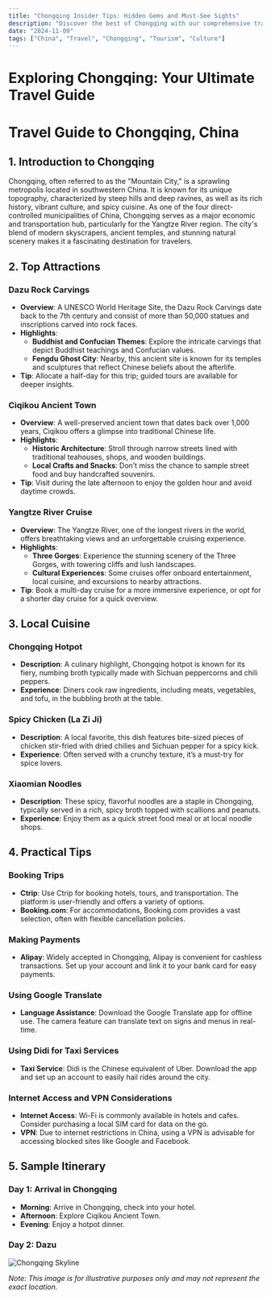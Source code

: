 ```yaml
---
title: "Chongqing Insider Tips: Hidden Gems and Must-See Sights"
description: "Discover the best of Chongqing with our comprehensive travel guide. Explore top attractions, savor local cuisine, and get insider tips for an unforgettable Chinese adventure."
date: "2024-11-09"
tags: ["China", "Travel", "Chongqing", "Tourism", "Culture"]
---
```


# Exploring Chongqing: Your Ultimate Travel Guide

# Travel Guide to Chongqing, China

## 1. Introduction to Chongqing
Chongqing, often referred to as the "Mountain City," is a sprawling metropolis located in southwestern China. It is known for its unique topography, characterized by steep hills and deep ravines, as well as its rich history, vibrant culture, and spicy cuisine. As one of the four direct-controlled municipalities of China, Chongqing serves as a major economic and transportation hub, particularly for the Yangtze River region. The city's blend of modern skyscrapers, ancient temples, and stunning natural scenery makes it a fascinating destination for travelers.

## 2. Top Attractions

### Dazu Rock Carvings
- **Overview**: A UNESCO World Heritage Site, the Dazu Rock Carvings date back to the 7th century and consist of more than 50,000 statues and inscriptions carved into rock faces.
- **Highlights**:
  - **Buddhist and Confucian Themes**: Explore the intricate carvings that depict Buddhist teachings and Confucian values.
  - **Fengdu Ghost City**: Nearby, this ancient site is known for its temples and sculptures that reflect Chinese beliefs about the afterlife.
- **Tip**: Allocate a half-day for this trip; guided tours are available for deeper insights.

### Ciqikou Ancient Town
- **Overview**: A well-preserved ancient town that dates back over 1,000 years, Ciqikou offers a glimpse into traditional Chinese life.
- **Highlights**:
  - **Historic Architecture**: Stroll through narrow streets lined with traditional teahouses, shops, and wooden buildings.
  - **Local Crafts and Snacks**: Don’t miss the chance to sample street food and buy handcrafted souvenirs.
- **Tip**: Visit during the late afternoon to enjoy the golden hour and avoid daytime crowds.

### Yangtze River Cruise
- **Overview**: The Yangtze River, one of the longest rivers in the world, offers breathtaking views and an unforgettable cruising experience.
- **Highlights**:
  - **Three Gorges**: Experience the stunning scenery of the Three Gorges, with towering cliffs and lush landscapes.
  - **Cultural Experiences**: Some cruises offer onboard entertainment, local cuisine, and excursions to nearby attractions.
- **Tip**: Book a multi-day cruise for a more immersive experience, or opt for a shorter day cruise for a quick overview.

## 3. Local Cuisine

### Chongqing Hotpot
- **Description**: A culinary highlight, Chongqing hotpot is known for its fiery, numbing broth typically made with Sichuan peppercorns and chili peppers.
- **Experience**: Diners cook raw ingredients, including meats, vegetables, and tofu, in the bubbling broth at the table.
  
### Spicy Chicken (La Zi Ji)
- **Description**: A local favorite, this dish features bite-sized pieces of chicken stir-fried with dried chilies and Sichuan pepper for a spicy kick.
- **Experience**: Often served with a crunchy texture, it’s a must-try for spice lovers.

### Xiaomian Noodles
- **Description**: These spicy, flavorful noodles are a staple in Chongqing, typically served in a rich, spicy broth topped with scallions and peanuts.
- **Experience**: Enjoy them as a quick street food meal or at local noodle shops.

## 4. Practical Tips

### Booking Trips
- **Ctrip**: Use Ctrip for booking hotels, tours, and transportation. The platform is user-friendly and offers a variety of options.
- **Booking.com**: For accommodations, Booking.com provides a vast selection, often with flexible cancellation policies.

### Making Payments
- **Alipay**: Widely accepted in Chongqing, Alipay is convenient for cashless transactions. Set up your account and link it to your bank card for easy payments.

### Using Google Translate
- **Language Assistance**: Download the Google Translate app for offline use. The camera feature can translate text on signs and menus in real-time.

### Using Didi for Taxi Services
- **Taxi Service**: Didi is the Chinese equivalent of Uber. Download the app and set up an account to easily hail rides around the city.

### Internet Access and VPN Considerations
- **Internet Access**: Wi-Fi is commonly available in hotels and cafes. Consider purchasing a local SIM card for data on the go.
- **VPN**: Due to internet restrictions in China, using a VPN is advisable for accessing blocked sites like Google and Facebook.

## 5. Sample Itinerary

### Day 1: Arrival in Chongqing
- **Morning**: Arrive in Chongqing, check into your hotel.
- **Afternoon**: Explore Ciqikou Ancient Town.
- **Evening**: Enjoy a hotpot dinner.

### Day 2: Dazu

<img src="https://source.unsplash.com/1600x900/?Chongqing,cityscape" alt="Chongqing Skyline" loading="lazy">

*Note: This image is for illustrative purposes only and may not represent the exact location.*

